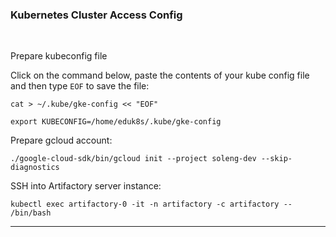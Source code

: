 
### Kubernetes Cluster Access Config 

<br/>

Prepare kubeconfig file

Click on the command below, paste the contents of your kube config file and then type `EOF` to save the file:  
  ```execute
  cat > ~/.kube/gke-config << "EOF"
  ```

  ```execute
  export KUBECONFIG=/home/eduk8s/.kube/gke-config
  ```

Prepare gcloud account:
  ```execute
  ./google-cloud-sdk/bin/gcloud init --project soleng-dev --skip-diagnostics
  ```

SSH into Artifactory server instance:
  ```execute
  kubectl exec artifactory-0 -it -n artifactory -c artifactory -- /bin/bash
  ```


---